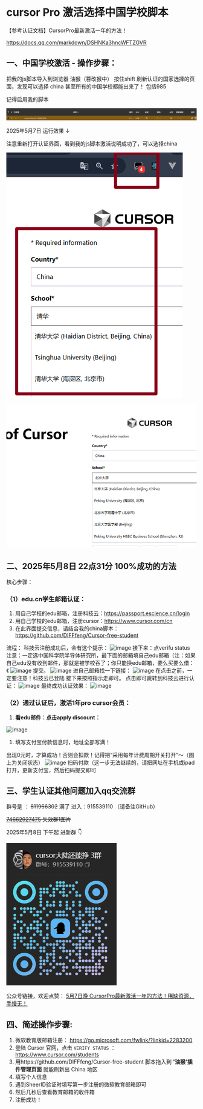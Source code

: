 # cursor Pro 激活选择中国学校脚本

【参考认证文档】CursorPro最新激活一年的方法！

https://docs.qq.com/markdown/DSHNKa3hncWFTZGVR

## 一、中国学校激活 - 操作步骤：

把我的js脚本导入到浏览器 油猴（篡改猴中） 按住shift 刷新认证的国家选择的页面，发现可以选择 china 甚至所有的中国学校都能出来了！  包括985

记得启用我的脚本

![74662920688](readme.assets/1746629206886.png)



2025年5月7日 运行效果 ↓

注意重新打开认证界面，看到我的js脚本激活说明成功了，可以选择china

![74667183279](readme.assets/1746671832794.png)

![74662911900](readme.assets/1746629119006.png)



## 二、2025年5月8日 22点31分 100%成功的方法

核心步骤：

### （1）edu.cn学生邮箱认证：

1. 用自己学校的edu邮箱，注册科技云：https://passport.escience.cn/login
2. 用自己学校的edu邮箱，注册cursor：https://www.cursor.com/cn
3. 在此界面提交信息，请结合我的china脚本：https://github.com/DIFFfeng/Cursor-free-student

流程：
科技云注册成功后，会有这个提示：
![image](https://m6tsmtxj3r.feishu.cn/space/api/box/stream/download/asynccode/?code=NGFjNzhhNTBkZmY0OGI1YTk1YmU4NzliNmVhZWFhOGFfaENOMXdPbzdiMUNQbk9XeUdPTkFhU3ZjMXhKMUt4blZfVG9rZW46RXVtTWJHQ3h2b2Uxd014bWMxYWNud2xxbmVoXzE3NDY3MTQyNDI6MTc0NjcxNzg0Ml9WNA)
接下来：点verifu status
注意：一定选中国科学院半导体研究所，最下面的邮箱填自己edu邮箱（注：如果自己edu没有收到邮件，那就是被学校吞了；你只能换edu邮箱，要么买要么借：《
![image](https://m6tsmtxj3r.feishu.cn/space/api/box/stream/download/asynccode/?code=NGIwMzY3YzRjNTRlOWU0ODlmNTFlOWFkYTdlMzFjOTJfdDNaUFM2amRvUVZZZEd4MHVoOWp2czFJaVppaGtWTnRfVG9rZW46U3JwMGIwcWx2bzNEMmV4Mm5pZWNhUzZKbmRnXzE3NDY3MTQyNDI6MTc0NjcxNzg0Ml9WNA)
提交。
![image](https://m6tsmtxj3r.feishu.cn/space/api/box/stream/download/asynccode/?code=Njc4ZDdmZWE3NGUxMzUyOGZjNjI3ZDgwNzJhMGZjYTZfa05VVWYzTDVqSUhqNEdQVmZYeWZZMTQ1ZkV1dGhzajRfVG9rZW46TXpFVWJzVHFLb0JCYUR4SExSb2NLY3ZHbm5oXzE3NDY3MTQyNDI6MTc0NjcxNzg0Ml9WNA)
进自己邮箱找一下链接：
![image](https://m6tsmtxj3r.feishu.cn/space/api/box/stream/download/asynccode/?code=NzM4NTY1MGNhZmU2OThlMThhOGRhYTlhMjY0MWY5N2NfUkdUMUtPM2Y1ajR4UGJVWFFPeHJlZ3YyRW1ZMFppMDRfVG9rZW46RFRreWJwdGp6b0t5Vlp4bnBONGNiVjd3bmRjXzE3NDY3MTQyNDI6MTc0NjcxNzg0Ml9WNA)
在点击之前，一定要注意！科技云已登陆
接下来按照指示走即可。
点击即可跳转到科技云进行认证：
![image](https://m6tsmtxj3r.feishu.cn/space/api/box/stream/download/asynccode/?code=YWNmN2EzYzU3ZjI3ZWNmYjE1MTNkY2ZlOTYzZmE4YjhfMFFJNTdWUkZaeE1pR2xDdVZuQWhvTzNIanVDTUtuaGRfVG9rZW46U0I3a2JBVTJGbzBzRTd4eFRmWWMyNkh4blpmXzE3NDY3MTQyNDI6MTc0NjcxNzg0Ml9WNA)
最终成功认证效果：
![image](https://m6tsmtxj3r.feishu.cn/space/api/box/stream/download/asynccode/?code=Njg1NGFkYzBhNjU0NDdkYmFlN2RjNmU3ZWQ2MzVlOWVfcUQxS0xkaHJ5UThpQnpJWGRtek0zTVRiYThNQUw2RHRfVG9rZW46RTlrbmJiYUlXbzNlNWZ4ZGpMYmNpQktKbmxoXzE3NDY3MTQyNDI6MTc0NjcxNzg0Ml9WNA)

### （2）通过认证后，激活1年pro cursor会员：

1. **看edu邮件：点击apply discount：**

![image](https://m6tsmtxj3r.feishu.cn/space/api/box/stream/download/asynccode/?code=OTQ5OTE2MGI3MjUyZjY2ZWU2MDc0Yzc4ZjI5YzFkZWNfVFdJQ0ZRSTBaU3dhcEQzTjlFQzFNZHcwR2tXU3pDYThfVG9rZW46TUFuNWIwNEdHbzFsYlJ4cFRETWNnOTVEbmdiXzE3NDY3MTQyNDI6MTc0NjcxNzg0Ml9WNA)
1. 填写支付宝付款信息时，地址全部写满！

出现0元时，才算成功！否则会扣款！记得把“采用每年计费周期开关打开”～（图上为关闭状态）
![image](https://m6tsmtxj3r.feishu.cn/space/api/box/stream/download/asynccode/?code=ODliZDUwYTlhZTk5NGRlNTc5ODkyMjk0NzgxM2I4OGZfaVlzMFNiVG5ITWVjODd1VUFmUmZ5b0hxZDlJSG9mME5fVG9rZW46VlkwMGJHbWo3b1J0YW94cXhLRGNQWGRZbmdjXzE3NDY3MTQyNDI6MTc0NjcxNzg0Ml9WNA)
扫码付款（这一步无法继续的，请把网址在手机或ipad打开，更新支付宝，然后扫码提交即可



## 三、学生认证其他问题加入qq交流群



群号是 ： ~~811966302~~ 满了  进入：915539110 （请备注GitHub）

~~[74662927475](readme.assets/1746629274756.png) 失效群1图片~~

2025年5月8日 下午起 进新群 👇

![74668560068](readme.assets/1746685600686.png)




公众号链接，欢迎点赞： [5月7日晚 CursorPro最新激活一年的方法！稀缺资源，手慢无！](https://mp.weixin.qq.com/s/htpMwxJT73L-hQwJ7ritHA)



## 四、简述操作步骤:

1. 微软教育版邮箱注册： https://go.microsoft.com/fwlink/?linkid=2283200
2. 登陆 Cursor 官网，点击 `VERIFY STATUS` ：https://www.cursor.com/students
3. 用https://github.com/DIFFfeng/Cursor-free-student 脚本拖入到 **'油猴'插件管理页面** 就能刷新出 China 地区
4. 填写个人信息
5. 遇到SheerID验证时填写第一步注册的微软教育邮箱即可
6. 然后几秒后查看教育邮箱的收件箱
7. 注册成功！